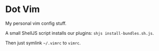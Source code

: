 Dot Vim
=======

My personal vim config stuff.

A small ShellJS script installs our plugins: `shjs install-bundles.sh.js`.

Then just symlink `~/.vimrc` to `vimrc`.
